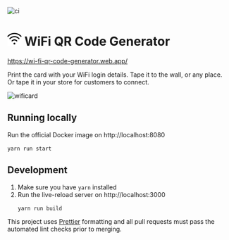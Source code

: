 ![ci](https://github.com/bndw/wifi-card/workflows/ci/badge.svg)

# <img width="32px" src="./public/images/wifi.png"> WiFi QR Code Generator

https://wi-fi-qr-code-generator.web.app/

Print the card with your WiFi login details. Tape it to the wall, or any place. Or tape it in your store for customers to connect.

![wificard](https://user-images.githubusercontent.com/4248167/125180713-2f5d3d00-e1b2-11eb-88f8-be5b4db4e0b1.gif)

## Running locally

Run the official Docker image on http://localhost:8080

```
yarn run start
```

## Development

1. Make sure you have `yarn` installed
2. Run the live-reload server on http://localhost:3000
   ```
   yarn run build
   ```

This project uses [Prettier](https://prettier.io/) formatting and all pull requests must pass
the automated lint checks prior to merging.
